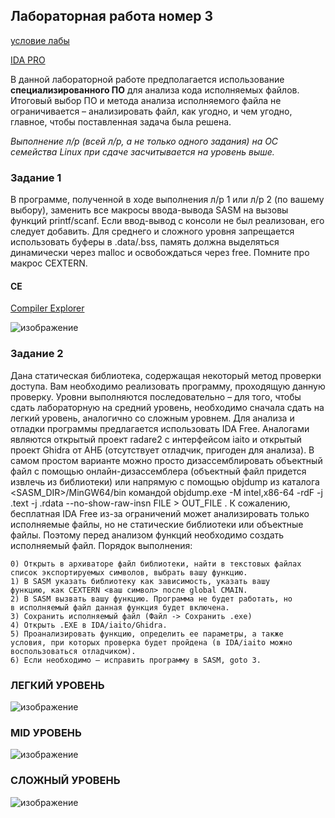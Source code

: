 ## Лабораторная работа номер 3

[условие лабы](https://drive.google.com/drive/folders/1Uc1NfYvonoCkSPvRP71gTaYT70sj0h1A)

[IDA PRO](https://disk.yandex.ru/d/lRz-qnLScunLtA)

В данной лабораторной работе предполагается использование
**специализированного ПО** для анализа кода исполняемых файлов. Итоговый
выбор ПО и метода анализа исполняемого файла не ограничивается –
анализировать файл, как угодно, и чем угодно, главное, чтобы поставленная
задача была решена.

_Выполнение л/р (всей л/р, а не только одного задания) на ОС
семейства Linux при сдаче засчитывается на уровень выше._

### Задание 1

В программе, полученной в ходе выполнения л/р 1 или л/р 2 (по
вашему выбору), заменить все макросы ввода-вывода SASM на вызовы
функций printf/scanf. Если ввод-вывод с консоли не был реализован,
его следует добавить. Для среднего и сложного уровня запрещается
использовать буферы в .data/.bss, память должна выделяться
динамически через malloc и освобождаться через free. Помните про
макрос CEXTERN.

#### CE

[Compiler Explorer](https://godbolt.org/z/cx64vv1PG)

![изображение](https://github.com/Santas7/ASM/assets/86359412/0737081c-3ab6-487c-9d04-49837c037bf0)


### Задание 2

Дана статическая библиотека, содержащая некоторый метод
проверки доступа. Вам необходимо реализовать программу, проходящую
данную проверку.
Уровни выполняются последовательно – для того, чтобы сдать
лабораторную на средний уровень, необходимо сначала сдать на легкий
уровень, аналогично со сложным уровнем.
Для анализа и отладки программы предлагается использовать IDA
Free. Аналогами являются открытый проект radare2 с интерфейсом iaito и
открытый проект Ghidra от АНБ (отсутствует отладчик, пригоден для
анализа). В самом простом варианте можно просто дизассемблировать
объектный файл с помощью онлайн-дизассемблера (объектный файл
придется извлечь из библиотеки) или напрямую с помощью objdump из
каталога <SASM_DIR>/MinGW64/bin командой objdump.exe -M intel,x86-64
-rdF -j .text -j .rdata --no-show-raw-insn FILE > OUT_FILE .
К сожалению, бесплатная IDA Free из-за ограничений может
анализировать только исполняемые файлы, но не статические библиотеки
или объектные файлы. Поэтому перед анализом функций необходимо
создать исполняемый файл.
Порядок выполнения:

    0) Открыть в архиваторе файл библиотеки, найти в текстовых файлах
    список экспортируемых символов, выбрать вашу функцию.
    1) В SASM указать библиотеку как зависимость, указать вашу
    функцию, как CEXTERN <ваш символ> после global CMAIN.
    2) В SASM вызвать вашу функцию. Программа не будет работать, но
    в исполняемый файл данная функция будет включена.
    3) Сохранить исполняемый файл (Файл -> Сохранить .exe)
    4) Открыть .EXE в IDA/iaito/Ghidra.
    5) Проанализировать функцию, определить ее параметры, а также
    условия, при которых проверка будет пройдена (в IDA/iaito можно
    воспользоваться отладчиком).
    6) Если необходимо – исправить программу в SASM, goto 3.

  ### ЛЕГКИЙ УРОВЕНЬ

  ![изображение](https://github.com/Santas7/ASM/assets/86359412/dcce5e19-5852-4893-83f5-987aecbf1ca9)

  ### MID УРОВЕНЬ
  
  ![изображение](https://github.com/Santas7/ASM/assets/86359412/faff9628-97a2-4d4c-b3af-8e7208ab8378)

  ### СЛОЖНЫЙ УРОВЕНЬ
  ![изображение](https://github.com/Santas7/ASM/assets/86359412/7d042ce7-3e55-43a3-89b0-08cd9dc7e5cd)


